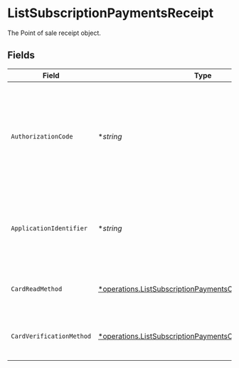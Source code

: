 # ListSubscriptionPaymentsReceipt

The Point of sale receipt object.


## Fields

| Field                                                                                                                                   | Type                                                                                                                                    | Required                                                                                                                                | Description                                                                                                                             | Example                                                                                                                                 |
| --------------------------------------------------------------------------------------------------------------------------------------- | --------------------------------------------------------------------------------------------------------------------------------------- | --------------------------------------------------------------------------------------------------------------------------------------- | --------------------------------------------------------------------------------------------------------------------------------------- | --------------------------------------------------------------------------------------------------------------------------------------- |
| `AuthorizationCode`                                                                                                                     | **string*                                                                                                                               | :heavy_minus_sign:                                                                                                                      | A unique code provided by the cardholder’s bank to confirm that the transaction was successfully approved.                              | ...                                                                                                                                     |
| `ApplicationIdentifier`                                                                                                                 | **string*                                                                                                                               | :heavy_minus_sign:                                                                                                                      | The unique number that identifies a specific payment application on a chip card.                                                        | ...                                                                                                                                     |
| `CardReadMethod`                                                                                                                        | [*operations.ListSubscriptionPaymentsCardReadMethod](../../models/operations/listsubscriptionpaymentscardreadmethod.md)                 | :heavy_minus_sign:                                                                                                                      | The method by which the card was read by the terminal.                                                                                  | contactless                                                                                                                             |
| `CardVerificationMethod`                                                                                                                | [*operations.ListSubscriptionPaymentsCardVerificationMethod](../../models/operations/listsubscriptionpaymentscardverificationmethod.md) | :heavy_minus_sign:                                                                                                                      | The method used to verify the cardholder's identity.                                                                                    | no-cvm-required                                                                                                                         |
